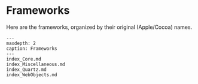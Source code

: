 # Frameworks

Here are the frameworks, organized by their original (Apple/Cocoa) names.

```{toctree}
---
maxdepth: 2
caption: Frameworks
---     
index_Core.md
index_Miscellaneous.md
index_Quartz.md
index_WebObjects.md
```